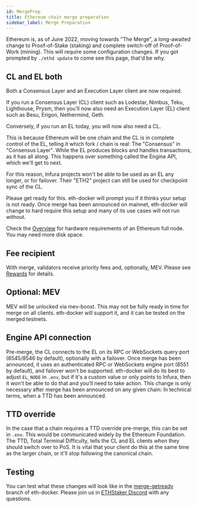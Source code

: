```yaml
---
id: MergePrep 
title: Ethereum chain merge preparation 
sidebar_label: Merge Preparation
---
```


Ethereum is, as of June 2022, moving towards "The Merge", a long-awaited change to Proof-of-Stake (staking) and complete switch-off of Proof-of-Work (mining). This will require some configuration changes. If you got prompted by `./ethd update` to come
see this page, that'd be why.

## CL **and** EL both

Both a Consensus Layer and an Execution Layer client are now required.

If you run a Consensus Layer (CL) client such as Lodestar, Nimbus, Teku, Lighthouse, Prysm, then you'll now also need an Execution Layer (EL) client such as Besu, Erigon, Nethermind, Geth. 

Conversely, if you run an EL today, you will now also need a CL.

This is because Ethereum will be one chain and the CL is in complete control of the EL, telling it which fork / chain is real: The "Consensus" in "Consensus Layer". While the EL produces blocks and handles transactions, as it has all along. This happens over something called the Engine API, which we'll get to next. 

For this reason, Infura projects won't be able to be used as an EL any longer, or for failover. Their "ETH2" project can still be used for checkpoint sync of the CL.

Please get ready for this. eth-docker will prompt you if it thinks your setup is not ready. Once merge has been announced on mainnet, eth-docker will change to hard require this setup and many of its use cases will not run without.

Check the [Overview](../About/Overview.md) for hardware requirements of an Ethereum full node. You may need more disk space.

## Fee recipient

With merge, validators receive priority fees and, optionally, MEV. Please see [Rewards](../About/Rewards.md) for details.

## Optional: MEV

MEV will be unlocked via mev-boost. This may not be fully ready in time for merge on all clients. eth-docker will support it, and it can be tested on the merged testnets.

## Engine API connection

Pre-merge, the CL connects to the EL on its RPC or WebSockets query port (8545/8546 by default), optionally with a failover. Once merge has been announced, it uses an authenticated RPC or WebSockets engine port (8551 by default), and failover won't be supported. eth-docker will do its best
to adjust `EL_NODE` in `.env`, but if it's a custom value or only points to Infura, then it won't be able to do that and you'll need to take action. This change is only necessary after merge has been announced on any given chain: In technical terms, when a TTD has been announced.

## TTD override

In the case that a chain requires a TTD override pre-merge, this can be set in `.env`. This would be communicated widely by the Ethereum Foundation. The TTD, Total Terminal Difficulty, tells the CL and EL clients *when* they should switch over to PoS. It is vital that your client do this at the same time as the larger chain, or it'll stop following the canonical chain.

## Testing

You can test what these changes will look like in the [merge-getready](https://github.com/yorickdowne/eth-docker/blob/merge-getready/MERGE-READY.md) branch of eth-docker. Please join us in [ETHStaker Discord](https://discord.io/ethstaker) with any questions.
